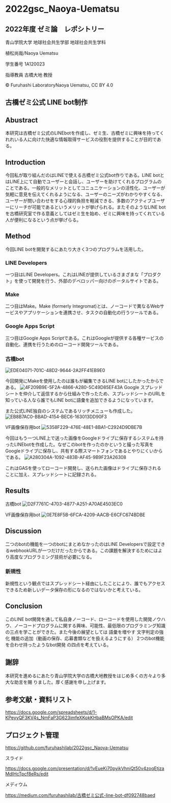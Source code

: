 # 2022gsc_Naoya-Uematsu
## 2022年度 ゼミ論　レポシトリー

青山学院大学 地球社会共生学部 地球社会共生学科

植松尚哉/Naoya Uematsu

学生番号 1A120023

指導教員 古橋大地 教授

© Furuhashi LaboratoryNaoya Uematsu, CC BY 4.0

## 古橋ゼミ公式 LINE bot制作

## Abustract
本研究は古橋ゼミ公式のLINEbotを作成し、ゼミ生、古橋ゼミに興味を持ってくれれいる人に向けた快適な情報取得サービスの役割を提供することが目的である。

## Introduction
今回私が取り組んだのはLINEで使える古橋ゼミ公式bot作りである。LINE botとはLINE上にて自動でユーザーと会話し、ユーザーを助けてくれるプログラムのことである。一般的なメリットとしてコニュニケーションの活性化、ユーザーが気軽に意見を伝えてくれるようになる、ユーザーのニーズがわかりやすくなる、ユーザーが問い合わせをする心理的負担を軽減できる、多数のアクティブユーザーにリーチが可能であるというメリットが挙げられる。またそのようなLINE botを古橋研究室で作る意義としてはゼミ生を始め、ゼミに興味を持ってくれている人が便利になるという点が挙げらる。

## Method
今回LINE botを開発するにあたり大きく3つのプログラムを活用した。

### LINE Developers

一つ目はLINE Developers。これはLINEが提供しているさまざまな「プロダクト」を使って開発を行う、外部のデベロッパー向けのポータルサイトである。

### Make

二つ目はMake。Make (formerly Integromat)とは、ノーコードで異なるWebサービスやアプリケーションを連携させ、タスクの自動化の行うツールである。

### Google Apps Script
三つ目はGoogle Apps Scriptである。これはGoogleが提供する各種サービスの自動化、連携を行うためのローコード開発ツールである。

### 古橋bot
![EDE04071-701C-48D2-9644-2A2FF41EB9E0](https://user-images.githubusercontent.com/93098277/216643178-96800f58-3018-4520-91f3-05981b9d14c2.jpeg)

今回開発にMakeを使用したのは誰もが編集できるLINE botにしたかったからである。
![4F209B9E-5F2A-4866-A280-5C49D85EF43A](https://user-images.githubusercontent.com/93098277/216643308-ab59a825-b6db-4320-ab60-21e9e9037dbc.png)
Google スプレッドシートを仲介して返信するから仕組みで作ったため、スプレッドシートのURLを知っている人なら誰でもLINE botに語彙を追加できるようになっています。

また公式LINE独自のシステムであるリッチメニューも作成した。
![EB8B7AC0-BBAD-4154-BEC6-163013DD90F3](https://user-images.githubusercontent.com/93098277/216643520-b904f23d-b0a4-4220-b98f-8b71040750c6.jpeg)


VF画像保存用bot
![5358F229-476E-48E1-8BA1-C2924D9DBE7B](https://user-images.githubusercontent.com/93098277/216643559-2342dc38-e5c4-4040-967c-f83174d28212.jpeg)

今回はもう一つLINE上で送った画像をGoogleドライブに保存するシステムを持ったLINEbotを作成した。なぜこのbotを作ったのかというと撮った写真をGoogleドライブに保存し、共有する際スマートフォンであるとやりにくいからである。
![A280304A-1092-483B-AF45-9B9F23A26308](https://user-images.githubusercontent.com/93098277/216643676-1fba3050-2a0c-4e32-aabb-945122735d10.jpeg)

これはGASを使ってローコード開発し、送られた画像はドライブに保存されることに加え、スプレッドシートに記録される。

## Results
古橋bot
![D2F7761C-4703-4877-A251-A70AE4503EC0](https://user-images.githubusercontent.com/93098277/216643792-85664587-e0f7-4031-837d-a77a74d32733.jpeg)

VF画像保存用bot
 ![0E7E8F5B-6FCA-4209-AACB-E6CFC674BDBE](https://user-images.githubusercontent.com/93098277/216643929-7254a516-0d15-4c63-afb0-085c26e5f595.jpeg)


## Discussion
二つのbotの機能を一つのbotにまとめなかったのはLINE Developersで設定できるwebhookURLが一つだけだったからである。この課題を解決するためにはより高度なプログラミング技術が必要になる。

### 新規性
新規性という観点ではスプレッドシート経由にしたことにより、誰でもアクセスできるため新しいデータ保存の形になるのではないかと考えている。

## Conclusion
このLINE bot開発を通して私自身ノーコード、ローコードを使用した開発ノウハウ、ノーコードプログラムに関する興味、可能性、最低限のプログラミング知識の三点を学ことができた。また今後の展望としては
語彙を増やす
文字判定の強化
機能の追加（動画の保存、応募書類などを扱えるようにする）
2つのbot機能を合わせ持ったようなbot開発
の四点を考えている。

## 謝辞

本研究を進めるにあたり青山学院大学の古橋大地教授をはじめ多くの方々より多大な助言を賜 りました。厚く感謝を申し上げます。

## 参考文献・資料リスト

https://docs.google.com/spreadsheets/d/1-KPeyyQF3KV4s_NmFaP3G623imfeXKokKHbaBMsOPKA/edit

## プロジェクト管理

https://github.com/furuhashilab/2022gsc_Naoya-Uematsu

スライド

https://docs.google.com/presentation/d/1vEueKi70pyikVhniQt50v4zoqEtjzaMdIHcTpcf8eRs/edit

メディウム

https://medium.com/furuhashilab/古橋ゼミ公式-line-bot-df092748baed
